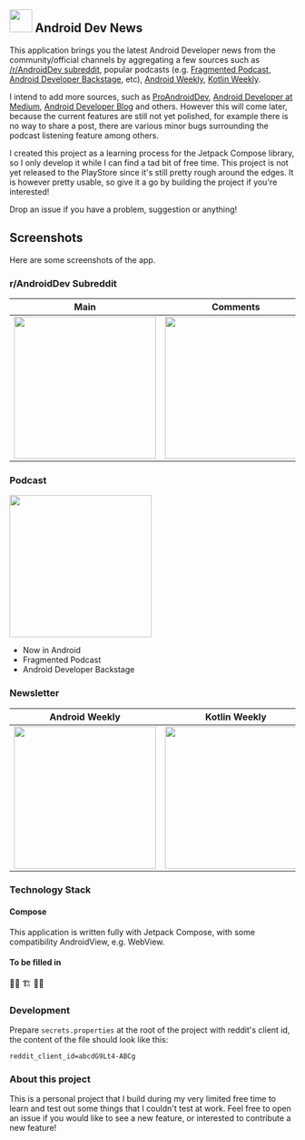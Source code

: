 ##  <img src="https://user-images.githubusercontent.com/1988156/186423734-29b8283d-ead5-471f-8394-fbd2062be79a.png" width="40px" /> Android Dev News

This application brings you the latest Android Developer news from the community/official channels by aggregating a few sources such as [/r/AndroidDev subreddit](https://reddit.com/r/androiddev), popular podcasts (e.g. [Fragmented Podcast](https://fragmentedpodcast.com/), [Android Developer Backstage](https://androidbackstage.blogspot.com/), etc), [Android Weekly](https://androidweekly.net/), [Kotlin Weekly](http://www.kotlinweekly.net/). 

I intend to add more sources, such as [ProAndroidDev](https://proandroiddev.com/), [Android Developer at Medium](https://medium.com/androiddevelopers), [Android Developer Blog](https://android-developers.googleblog.com) and others. However this will come later, because the current features are still not yet polished, for example there is no way to share a post, there are various minor bugs surrounding the podcast listening feature among others.

I created this project as a learning process for the Jetpack Compose library, so I only develop it while I can find a tad bit of free time. This project is not yet released to the PlayStore since it's still pretty rough around the edges. It is however pretty usable, so give it a go by building the project if you're interested!

Drop an issue if you have a problem, suggestion or anything!


## Screenshots

Here are some screenshots of the app.

### r/AndroidDev Subreddit
| Main | Comments |
| - | - |
| <img src="https://user-images.githubusercontent.com/1988156/151374120-b0b51876-a985-44dd-9503-bb8d40343b25.png" width="250px" /> | <img src="https://user-images.githubusercontent.com/1988156/151373905-980fcede-cc63-45f5-9b40-6cb266abace2.png" width="250px" /> |


### Podcast
<img src="https://user-images.githubusercontent.com/1988156/151373909-584e4222-382c-4194-87bf-62b440a2d3d0.png" width="250px" />

- Now in Android
- Fragmented Podcast
- Android Developer Backstage

### Newsletter
| Android Weekly | Kotlin Weekly |
| - | - |
| <img src="https://user-images.githubusercontent.com/1988156/151373911-32c65b08-faf3-40e7-8f03-a4e466a654f5.png" width="250px" /> | <img src="https://user-images.githubusercontent.com/1988156/151373916-52c67f9b-faa6-4db1-8cad-95a1a53eda35.png" width="250px" /> |

### Technology Stack
#### Compose
This application is written fully with Jetpack Compose, with some compatibility AndroidView, e.g. WebView.

#### To be filled in
👷‍♀️ 🏗️ 👷‍♂️

### Development
Prepare `secrets.properties` at the root of the project with reddit's client id, the content of the file should look like this:

```
reddit_client_id=abcdG9Lt4-ABCg
```

### About this project
This is a personal project that I build during my very limited free time to learn and test out some things that I couldn't test at work.
Feel free to open an issue if you would like to see a new feature, or interested to contribute a new feature!

